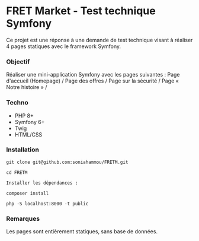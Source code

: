 # FRET Market - Test technique Symfony

Ce projet est une réponse à une demande de test technique visant à réaliser 4 pages statiques avec le framework Symfony.

### Objectif

Réaliser une mini-application Symfony avec les pages suivantes : Page d'accueil (Homepage) / Page des offres / Page sur la sécurité / Page « Notre histoire » / 

### Techno

- PHP 8+
- Symfony 6+
- Twig 
- HTML/CSS

### Installation

```
git clone git@github.com:soniahammou/FRETM.git

cd FRETM

Installer les dépendances :

composer install

php -S localhost:8000 -t public

```



### Remarques

Les pages sont entièrement statiques, sans base de données.
